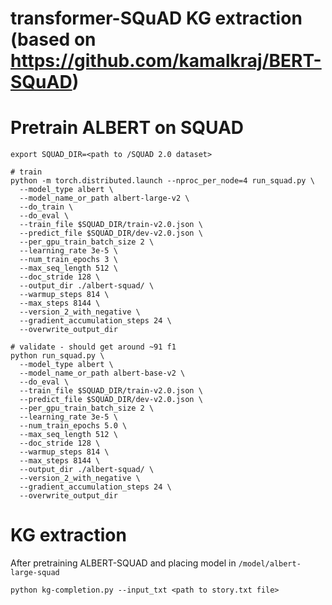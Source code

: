 # transformer-SQuAD KG extraction (based on https://github.com/kamalkraj/BERT-SQuAD)

# Pretrain ALBERT on SQUAD
```
export SQUAD_DIR=<path to /SQUAD 2.0 dataset>

# train
python -m torch.distributed.launch --nproc_per_node=4 run_squad.py \
  --model_type albert \
  --model_name_or_path albert-large-v2 \
  --do_train \
  --do_eval \
  --train_file $SQUAD_DIR/train-v2.0.json \
  --predict_file $SQUAD_DIR/dev-v2.0.json \
  --per_gpu_train_batch_size 2 \
  --learning_rate 3e-5 \
  --num_train_epochs 3 \
  --max_seq_length 512 \
  --doc_stride 128 \
  --output_dir ./albert-squad/ \
  --warmup_steps 814 \
  --max_steps 8144 \
  --version_2_with_negative \
  --gradient_accumulation_steps 24 \
  --overwrite_output_dir

# validate - should get around ~91 f1
python run_squad.py \
  --model_type albert \
  --model_name_or_path albert-base-v2 \
  --do_eval \
  --train_file $SQUAD_DIR/train-v2.0.json \
  --predict_file $SQUAD_DIR/dev-v2.0.json \
  --per_gpu_train_batch_size 2 \
  --learning_rate 3e-5 \
  --num_train_epochs 5.0 \
  --max_seq_length 512 \
  --doc_stride 128 \
  --warmup_steps 814 \
  --max_steps 8144 \
  --output_dir ./albert-squad/ \
  --version_2_with_negative \
  --gradient_accumulation_steps 24 \
  --overwrite_output_dir
```

# KG extraction
After pretraining ALBERT-SQUAD and placing model in `/model/albert-large-squad`

```angular2
python kg-completion.py --input_txt <path to story.txt file>
```